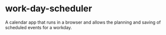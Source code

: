 # work-day-scheduler
A calendar app that runs in a browser and allows the planning and saving of scheduled events for a workday.
